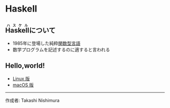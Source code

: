 # Haskell

## <ruby>Haskell<rt>ハスケル</rt></ruby>について

* 1985年に登場した純粋[関数型言語](http://bit.ly/1KTmmNW)
* 数学プログラムを記述するのに適すると言われる

## Hello,world!

* [Linux 版](https://github.com/TakashiNishimura/HelloWorld/blob/master/Haskell/Haskell_linux.md)
* [macOS 版](https://github.com/TakashiNishimura/HelloWorld/blob/master/Haskell/Haskell_mac.md)

***
作成者: Takashi Nishimura